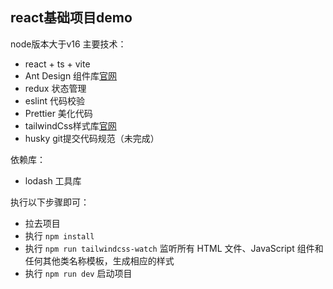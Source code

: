 ## react基础项目demo
node版本大于v16
主要技术：

- react + ts + vite
- Ant Design 组件库[官网](https://4x.ant.design/docs/react/introduce-cn)
- redux 状态管理
- eslint 代码校验
- Prettier 美化代码
- tailwindCss样式库[官网](https://tailwind.nodejs.cn/docs/installation)
- husky git提交代码规范（未完成）

依赖库：

- lodash 工具库

执行以下步骤即可：

- 拉去项目
- 执行 `npm install`
- 执行 `npm run tailwindcss-watch` 监听所有 HTML 文件、JavaScript 组件和任何其他类名称模板，生成相应的样式
- 执行 `npm run dev` 启动项目